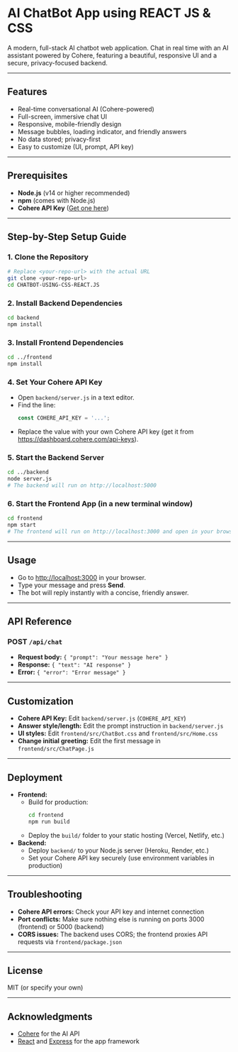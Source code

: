 # AI ChatBot App using REACT JS & CSS

A modern, full-stack AI chatbot web application. Chat in real time with an AI assistant powered by Cohere, featuring a beautiful, responsive UI and a secure, privacy-focused backend.

---

## Features
- Real-time conversational AI (Cohere-powered)
- Full-screen, immersive chat UI
- Responsive, mobile-friendly design
- Message bubbles, loading indicator, and friendly answers
- No data stored; privacy-first
- Easy to customize (UI, prompt, API key)

---

## Prerequisites
- **Node.js** (v14 or higher recommended)
- **npm** (comes with Node.js)
- **Cohere API Key** ([Get one here](https://dashboard.cohere.com/api-keys))

---

## Step-by-Step Setup Guide

### 1. Clone the Repository
```bash
# Replace <your-repo-url> with the actual URL
git clone <your-repo-url>
cd CHATBOT-USING-CSS-REACT.JS
```

### 2. Install Backend Dependencies
```bash
cd backend
npm install
```

### 3. Install Frontend Dependencies
```bash
cd ../frontend
npm install
```

### 4. Set Your Cohere API Key
- Open `backend/server.js` in a text editor.
- Find the line:
  ```js
  const COHERE_API_KEY = '...';
  ```
- Replace the value with your own Cohere API key (get it from https://dashboard.cohere.com/api-keys).

### 5. Start the Backend Server
```bash
cd ../backend
node server.js
# The backend will run on http://localhost:5000
```

### 6. Start the Frontend App (in a new terminal window)
```bash
cd frontend
npm start
# The frontend will run on http://localhost:3000 and open in your browser
```

---

## Usage
- Go to [http://localhost:3000](http://localhost:3000) in your browser.
- Type your message and press **Send**.
- The bot will reply instantly with a concise, friendly answer.

---

## API Reference
### POST `/api/chat`
- **Request body:** `{ "prompt": "Your message here" }`
- **Response:** `{ "text": "AI response" }`
- **Error:** `{ "error": "Error message" }`

---

## Customization
- **Cohere API Key:** Edit `backend/server.js` (`COHERE_API_KEY`)
- **Answer style/length:** Edit the prompt instruction in `backend/server.js`
- **UI styles:** Edit `frontend/src/ChatBot.css` and `frontend/src/Home.css`
- **Change initial greeting:** Edit the first message in `frontend/src/ChatPage.js`

---

## Deployment
- **Frontend:**
  - Build for production:
    ```bash
    cd frontend
    npm run build
    ```
  - Deploy the `build/` folder to your static hosting (Vercel, Netlify, etc.)
- **Backend:**
  - Deploy `backend/` to your Node.js server (Heroku, Render, etc.)
  - Set your Cohere API key securely (use environment variables in production)

---

## Troubleshooting
- **Cohere API errors:** Check your API key and internet connection
- **Port conflicts:** Make sure nothing else is running on ports 3000 (frontend) or 5000 (backend)
- **CORS issues:** The backend uses CORS; the frontend proxies API requests via `frontend/package.json`

---

## License
MIT (or specify your own)

---

## Acknowledgments
- [Cohere](https://cohere.com/) for the AI API
- [React](https://react.dev/) and [Express](https://expressjs.com/) for the app framework 
